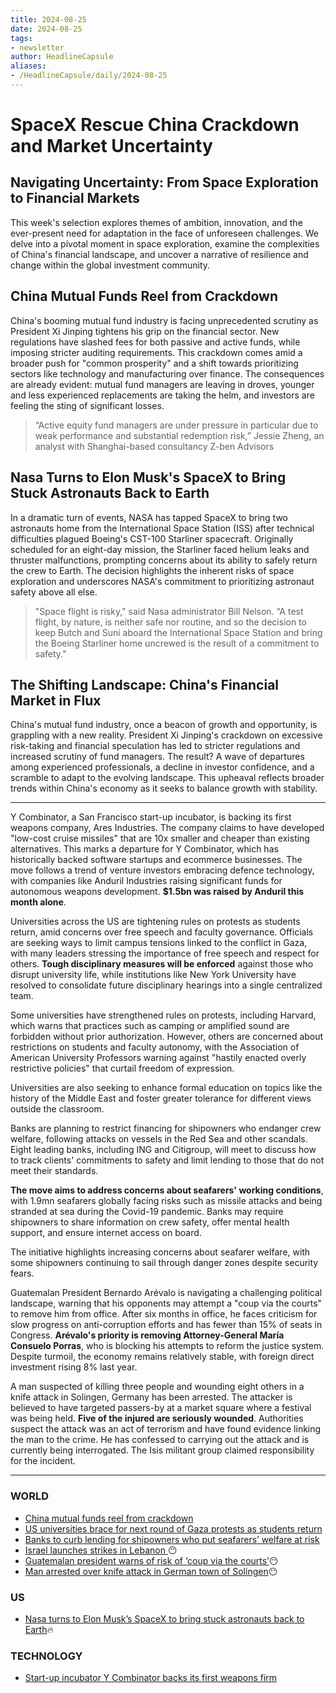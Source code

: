 ```yaml
---
title: 2024-08-25
date: 2024-08-25
tags: 
- newsletter
author: HeadlineCapsule
aliases: 
- /HeadlineCapsule/daily/2024-08-25
---
```



# SpaceX Rescue China Crackdown and Market Uncertainty 


## Navigating Uncertainty: From Space Exploration to Financial Markets

This week's selection explores themes of ambition, innovation, and the ever-present need for adaptation in the face of unforeseen challenges. We delve into a pivotal moment in space exploration, examine the complexities of China's financial landscape, and uncover a narrative of resilience and change within the global investment community. 


##  China Mutual Funds Reel from Crackdown

China's booming mutual fund industry is facing unprecedented scrutiny as President Xi Jinping tightens his grip on the financial sector. New regulations have slashed fees for both passive and active funds, while imposing stricter auditing requirements.  This crackdown comes amid a broader push for "common prosperity" and a shift towards prioritizing sectors like technology and manufacturing over finance.  The consequences are already evident: mutual fund managers are leaving in droves, younger and less experienced replacements are taking the helm, and investors are feeling the sting of significant losses.

> “Active equity fund managers are under pressure in particular due to weak performance and substantial redemption risk,” Jessie Zheng, an analyst with Shanghai-based consultancy Z-ben Advisors


## Nasa Turns to Elon Musk's SpaceX to Bring Stuck Astronauts Back to Earth

In a dramatic turn of events, NASA has tapped SpaceX to bring two astronauts home from the International Space Station (ISS) after technical difficulties plagued Boeing's CST-100 Starliner spacecraft.  Originally scheduled for an eight-day mission, the Starliner faced helium leaks and thruster malfunctions, prompting concerns about its ability to safely return the crew to Earth. The decision highlights the inherent risks of space exploration and underscores NASA's commitment to prioritizing astronaut safety above all else.

> "Space flight is risky," said Nasa administrator Bill Nelson. “A test flight, by nature, is neither safe nor routine, and so the decision to keep Butch and Suni aboard the International Space Station and bring the Boeing Starliner home uncrewed is the result of a commitment to safety."

## The Shifting Landscape: China's Financial Market in Flux

China's mutual fund industry, once a beacon of growth and opportunity, is grappling with a new reality. President Xi Jinping's crackdown on excessive risk-taking and financial speculation has led to stricter regulations and increased scrutiny of fund managers.  The result? A wave of departures among experienced professionals, a decline in investor confidence, and a scramble to adapt to the evolving landscape. This upheaval reflects broader trends within China's economy as it seeks to balance growth with stability.



---

Y Combinator, a San Francisco start-up incubator, is backing its first weapons company, Ares Industries. The company claims to have developed "low-cost cruise missiles" that are 10x smaller and cheaper than existing alternatives. This marks a departure for Y Combinator, which has historically backed software startups and ecommerce businesses. The move follows a trend of venture investors embracing defence technology, with companies like Anduril Industries raising significant funds for autonomous weapons development. **$1.5bn was raised by Anduril this month alone**.

Universities across the US are tightening rules on protests as students return, amid concerns over free speech and faculty governance. Officials are seeking ways to limit campus tensions linked to the conflict in Gaza, with many leaders stressing the importance of free speech and respect for others. **Tough disciplinary measures will be enforced** against those who disrupt university life, while institutions like New York University have resolved to consolidate future disciplinary hearings into a single centralized team.

Some universities have strengthened rules on protests, including Harvard, which warns that practices such as camping or amplified sound are forbidden without prior authorization. However, others are concerned about restrictions on students and faculty autonomy, with the Association of American University Professors warning against "hastily enacted overly restrictive policies" that curtail freedom of expression.

Universities are also seeking to enhance formal education on topics like the history of the Middle East and foster greater tolerance for different views outside the classroom.

Banks are planning to restrict financing for shipowners who endanger crew welfare, following attacks on vessels in the Red Sea and other scandals. Eight leading banks, including ING and Citigroup, will meet to discuss how to track clients' commitments to safety and limit lending to those that do not meet their standards.

**The move aims to address concerns about seafarers' working conditions**, with 1.9mn seafarers globally facing risks such as missile attacks and being stranded at sea during the Covid-19 pandemic. Banks may require shipowners to share information on crew safety, offer mental health support, and ensure internet access on board.

The initiative highlights increasing concerns about seafarer welfare, with some shipowners continuing to sail through danger zones despite security fears.

Guatemalan President Bernardo Arévalo is navigating a challenging political landscape, warning that his opponents may attempt a "coup via the courts" to remove him from office. After six months in office, he faces criticism for slow progress on anti-corruption efforts and has fewer than 15% of seats in Congress. **Arévalo's priority is removing Attorney-General María Consuelo Porras**, who is blocking his attempts to reform the justice system. Despite turmoil, the economy remains relatively stable, with foreign direct investment rising 8% last year.

A man suspected of killing three people and wounding eight others in a knife attack in Solingen, Germany has been arrested. The attacker is believed to have targeted passers-by at a market square where a festival was being held. **Five of the injured are seriously wounded**. Authorities suspect the attack was an act of terrorism and have found evidence linking the man to the crime. He has confessed to carrying out the attack and is currently being interrogated. The Isis militant group claimed responsibility for the incident.

---

### WORLD

- [China mutual funds reel from crackdown](https://ft.com/content/161a14ea-a88e-4bea-9b9e-55608b1fb66f)
- [US universities brace for next round of Gaza protests as students return](https://ft.com/content/93393cbc-b72f-4723-8fe6-5d1758e19a10)
- [Banks to curb lending for shipowners who put seafarers’ welfare at risk](https://ft.com/content/826e3c0d-11ee-4c9e-93dd-d04925a50bf3)
- [Israel launches strikes in Lebanon ](https://ft.com/content/91a23bb7-905e-4c3a-a41e-2c54e90b89c7)😶
- [Guatemalan president warns of risk of ‘coup via the courts’](https://ft.com/content/62a17ccc-0b06-451a-80df-4458f92b9972)😶
- [Man arrested over knife attack in German town of Solingen](https://ft.com/content/2fb443ad-1c90-46fe-9b83-a2da210b0945)😶

### US

- [Nasa turns to Elon Musk’s SpaceX to bring stuck astronauts back to Earth](https://ft.com/content/d3251062-701e-495f-a0a6-a5917254ec62)🔥

### TECHNOLOGY

- [Start-up incubator Y Combinator backs its first weapons firm](https://ft.com/content/17f16071-87e0-4675-a152-6d6285b97fd5)

